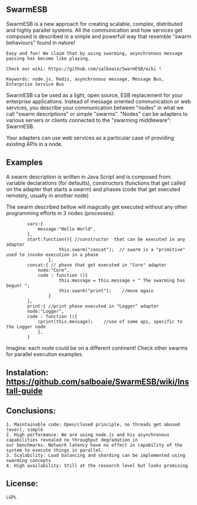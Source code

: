 ## SwarmESB  

SwarmESB is a new approach for creating scalable, complex, distributed and highly parallel systems.
All the communication and how services get composed is described in a simple and powerfull way that resemble "swarm behaviours" found in nature!

    Easy and fun! We claim that by using swarming, asynchronous message passing has become like playing.  
    
    Check our wiki: https://github.com/salboaie/SwarmESB/wiki !

    Keywords: node.js, Redis, asynchronous message, Message Bus, Enterprise Service Bus

SwarmESB ca be used as a light, open source, ESB replacement for your enterprise applications.
Instead of message oriented communication or web services, you describe your communication between "nodes" in what
we call "swarm descriptions" or simple "swarms".
"Nodes" can be adapters to various servers or clients connected to the "swarming middleware": SwarmESB.

Your adapters can use web services as a particular case of providing existing APIs in a node.

## Examples
    
A swarm description is written in Java Script and is composed from:  variable declarations (for defaults),
constructors (functions that get called on the adapter that starts a swarm) and phases (code that get executed
remotely, usually in another node) 
    
The swarm described bellow will magically get executed without any other programming efforts in 3 nodes (processes):

            vars:{
                message:"Hello World",
            },
            start:function(){ //constructor  that can be executed in any adapter
                        this.swarm("concat");  // swarm is a "primitive" used to invoke execution in a phase
                    },
            concat:{ // phase that get executed in "Core" adapter
                node:"Core",
                code : function (){
                        this.message = this.message + " The swarming has begun! ";
                        this.swarm("print");    //move again
                    }
            },
            print:{ //print phase executed in "Logger" adapter
            node:"Logger",
            code : function (){
                cprint(this.message);    //use of some api, specific to the Logger node
                },
            }
 

Imagine: each node could be on a different continent!  Check other swarms for parallel execution examples.


## Instalation:  https://github.com/salboaie/SwarmESB/wiki/Install-guide

## Conclusions:

    1. Maintainable code: Open/closed principle, no threads get abused (ever), simple
    2. High performance: We are using node.js and his asynchronous capabilities revealed no throughput degradation in
    our benchmarks. Network latency have no effect in capability of the system to execute things in parallel.
    3. Scalability: Load balancing and sharding can be implemented using swarming concepts
    4. High availability: Still at the research level but looks promising


## License:

    LGPL